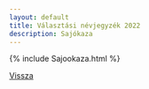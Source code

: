 ```yaml
---
layout: default
title: Választási névjegyzék 2022
description: Sajókaza
---
```


{% include Sajookaza.html %}

[Vissza](./)